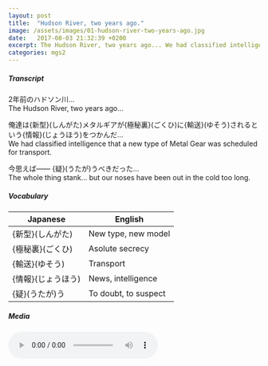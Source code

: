 ```yaml
---
layout: post
title:  "Hudson River, two years ago."
image: /assets/images/01-hudson-river-two-years-ago.jpg
date:   2017-08-03 21:32:39 +0200
excerpt: The Hudson River, two years ago... We had classified intelligence that a new type of Metal Gear was scheduled for transport. The whole thing stank... but our noses have been out in the cold too long.
categories: mgs2
---
```

##### Transcript
2年前のハドソン川…<br>
The Hudson River, two years ago...

俺達は{新型}(しんがた)メタルギアが{極秘裏}(ごくひ)に{輸送}(ゆそう)されるという{情報}(じょうほう)をつかんだ…<br>
We had classified intelligence that a new type of Metal Gear was scheduled for transport.


今思えば―― {疑}(うたが)うべきだった…<br>
The whole thing stank... but our noses have been out in the cold too long.


##### Vocabulary

| Japanese           | English              |
|--------------------|----------------------|
| {新型}(しんがた)   | New type, new model  |
| {極秘裏}(ごくひ)   | Asolute secrecy      |
| {輸送}(ゆそう)     | Transport            |
| {情報}(じょうほう) | News, intelligence   |
| {疑}(うたが)う     | To doubt, to suspect |

##### Media
<audio controls>
  <source src="https://s3-eu-west-1.amazonaws.com/hudson-river-ghost/hudson-river.mp3" type="audio/mpeg">
Your browser does not support the audio element.
</audio>
